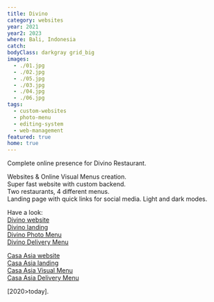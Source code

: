 ```yaml
---
title: Divino
category: websites
year: 2021
year2: 2023
where: Bali, Indonesia
catch:
bodyClass: darkgray grid_big
images:
  - ./01.jpg
  - ./02.jpg
  - ./05.jpg
  - ./03.jpg
  - ./04.jpg
  - ./06.jpg
tags:
  - custom-websites
  - photo-menu
  - editing-system
  - web-management
featured: true
home: true
---
```


Complete online presence for Divino Restaurant.

Websites & Online Visual Menus creation.<br>
Super fast website with custom backend.<br>
Two restaurants, 4 different menus.<br>
Landing page with quick links for social media.
Light and dark modes.

Have a look:<br>
[Divino website](https://divinobali.com/?source=rokma.com)<br>
[Divino landing](https://in.divinobali.com/?source=rokma.com)<br>
[Divino Photo Menu](https://divinobali.com/menu?source=rokma.com)<br>
[Divino Delivery Menu](https://divinobali.com/delivery?source=rokma.com)<br>

[Casa Asia website](https://casaasiabali.com/?source=rokma.com)<br>
[Casa Asia landing](https://in.casaasiabali.com/?source=rokma.com)<br>
[Casa Asia Visual Menu](https://casaasiabali.com/menu?source=rokma.com)<br>
[Casa Asia Delivery Menu](https://casaasiabali.com/delivery?source=rokma.com)<br>

[2020>today].
